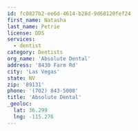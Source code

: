 ```yaml
---
id: fc0827b2-ee6d-4614-b28d-9d68120fef24
first_name: Natasha
last_name: Petrie
license: DDS
services:
  - dentist
category: Dentists
org_name: 'Absolute Dental'
address: '8430 Farm Rd'
city: 'Las Vegas'
state: NV
zip: '89131'
phone: '(702) 843-5008'
title: 'Absolute Dental'
_geoloc:
  lat: 36.299
  lng: -115.276
---
```

